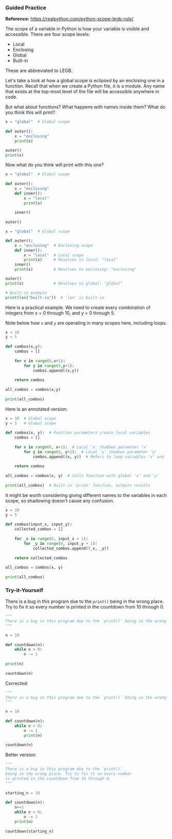 ### Guided Practice

**Reference:** 
https://realpython.com/python-scope-legb-rule/

The scope of a variable in Python is how your variable is visible and accessible. There are four scope levels: 
* Local
* Enclosing
* Global
* Built-in 

These are abbreviated to LEGB. 

Let's take a look at how a global scope is eclipsed by an enclosing one in a function. Recall that when we create a Python file, it is a module. Any name that exists at the top-most level of the file will be accessible anywhere in code. 

But what about functions? What happens with names inside them? What do you think this will print? 

```python
x = "global"  # Global scope  
  
def outer():  
    x = "enclosing"    
	print(x)           

outer()
print(x)
```

Now what do you think will print with this one? 

```python
x = "global"  # Global scope  
  
def outer():  
    x = "enclosing"  
    def inner():  
        x = "local"  
        print(x)      
          
    inner()  
  
outer()
```



```python
x = "global"  # Global scope

def outer():
    x = "enclosing"  # Enclosing scope
    def inner():
        x = "local"  # Local scope
        print(x)     # Resolves to local: "local"
    inner()
    print(x)         # Resolves to enclosing: "enclosing"

outer()
print(x)             # Resolves to global: "global"

# Built-in example
print(len("built-in"))  # 'len' is built-in
```

Here is a practical example. We need to create every combination of integers from x = 0 through 10, and y = 0 through 5. 

Note below how `x` and `y` are operating in many scopes here, including loops. 

```python
x = 10  
y = 5  
  
def combos(x,y):  
    combos = []  
  
    for x in range(0,x+1):  
        for y in range(0,y+1):  
            combos.append((x,y))  
  
    return combos  
  
all_combos = combos(x,y)  
  
print(all_combos)
```

Here is an annotated version: 

```python
x = 10  # Global scope  
y = 5   # Global scope  
  
def combos(x, y):  # Function parameters create local variables  
    combos = []  
  
    for x in range(0, x+1):  # Local 'x' shadows parameter 'x'  
        for y in range(0, y+1):  # Local 'y' shadows parameter 'y'  
            combos.append((x, y))  # Refers to loop variables 'x' and 'y'  
  
    return combos  
  
all_combos = combos(x, y)  # Calls function with global 'x' and 'y'  
  
print(all_combos)  # Built-in 'print' function, outputs results
```

It might be worth considering giving different names to the variables in each scope, so shadowing doesn't cause any confusion. 
```python
x = 10  
y = 5  
  
def combos(input_x, input_y):  
    collected_combos = []  
  
    for _x in range(0, input_x + 1):  
        for _y in range(0, input_y + 1):  
            collected_combos.append((_x, _y))  
  
    return collected_combos  
  
all_combos = combos(x, y)  
  
print(all_combos)
```

### Try-it-Yourself

There is a bug in this program due to the `print()` being in the wrong place. Try to fix it so every number is printed in the countdown from 10 through 0. 

```python
"""
There is a bug in this program due to the `print()` being in the wrong place. Try to fix it so every number is printed in the countdown from 10 through 0. 
"""

n = 10  
  
def countdown(n):  
    while n > 0:  
        n -= 1  
  
print(n)  
  
countdown(n)
```

Corrected:

```python
"""
There is a bug in this program due to the `print()` being in the wrong place. Try to fix it so every number is printed in the countdown from 10 through 0. 
"""

n = 10  
  
def countdown(n):  
    while n > 0:  
        n -= 1  
		print(n)  
  
countdown(n)
```

Better version: 

```python
"""  
There is a bug in this program due to the `print()`  
being in the wrong place. Try to fix it so every number  
is printed in the countdown from 10 through 0.  
"""  
  
starting_n = 10  
  
def countdown(n):  
    n+=1  
    while n > 0:  
        n -= 1  
    print(n)  
  
countdown(starting_n)
```